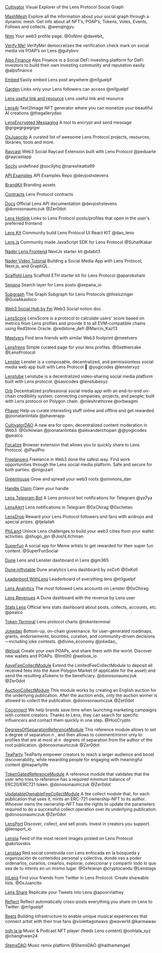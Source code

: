 [Cultivator](https://cultivator.cc)
Visual Explorer of the Lens Protocol Social Graph


[MashMesh](https://social.mashmesh.knn3.xyz/)
Explore all the information about your social graph through a dynamic mesh. Get info about all NFT’s, POAP’s, Tokens, Votes, Events, Follows and collects.
@wenqingyu 

[Nimi](https://nimi.eth.limo)
Your web3 profile page.
@0xNimi @davebit_ 

[Verify Me!](https://ethglobal.com/showcase/verify-me-gcmnb)
VerifyMe! democratizes the verification check mark on social media via POAP’s on Lens
@gutybvv 

[Alps Finance](https://app.alps.finance/)
Alps Finance is a Social DeFi investing platform for DeFi investors to build their own investing community and reputation easily. 
@alpsfinance 

[Embed](https://embed.withlens.app)
Easily embed Lens post anywhere
@m1guelpf 

[Garden](https://garden.withlens.app)
Links only your Lens followers can access
@m1guelpf 

[Lens useful link and resource](https://nelsonrodmar.notion.site/nelsonrodmar/Lens-useful-link-and-resource-2d5f42687fa843e08c8ef54761dee044)
Lens useful link and resource


[LensAI](https://thegallerydao.vercel.app/login)
Text2Image NFT generator where you can monetize your beautiful AI creations
@thegallerydao 

[LensEncrypted Messaging](https://lens-encrypted-messaging.netlify.app/)
A tool to encrypt and send message
@grgwgrgwgrgw 

[OxJuancito](https://github.com/0xJuancito/awesome-lens-protocol)
A curated list of awesome Lens Protocol projects, resources, libraries, tools and more.


[Raycast](https://www.raycast.com/peduarte/lenscast)
Web3 Social Raycast Extension built with Lens Protocol
@peduarte @raycastapp 

[Soclly](https://www.soclly.com)
undefined
@socllyhq @nareshkatta99 

[API Examples](https://github.com/lens-protocol/api-examples)
API Examples Repo
@devjoshstevens 

[BrandKit](https://github.com/lens-protocol/brand-kit)
Branding assets


[Contracts](https://github.com/lens-protocol/core/tree/main/contracts/core)
Lens Protocol contracts


[Docs](https://docs.lens.xyz/docs)
Official Lens API documentation
@devjoshstevens @donosonaumczuk @Zer0dot 

[Lens Hotlink](https://open.withlens.app)
Links to Lens Protocol posts/profiles that open in the user's preferred frontend


[Lens Kit](https://github.com/daoleno/lenskit)
Community build Lens Protocol UI React KIT
@dao_leno 

[Lens.js](https://github.com/suhailkakar/lens.js)
Community made JavaScript SDK for Lens Protocol
@SuhailKakar 

[Nader Lens Frontend](https://github.com/dabit3/lens-protocol-frontend)
NextJs starter kit
@dabit3 

[Nader Video Tutorial](https://www.youtube.com/watch?v=LcxOdWWL8xs)
Building a Social Media App with Lens Protocol, Next.js, and GraphQL.


[Scaffold Lens](https://github.com/bhargavaparoksham/scaffold-eth-lens-starter-kit)
Scaffold ETH starter kit for Lens Protocol
@aparoksham 

[Sepana](https://lens.sepana.io)
Search layer for Lens posts
@sepana_io 

[Subgraph](https://github.com/protofire/lens-protocol-subgraph)
The Graph Subgraph for Lens Protocols
@thisiszinger @GuiaAkashico 

[Web3 Social Hub by Fei](https://0xfei.notion.site/0xfei/Web3-Social-Hub-by-Fei-1debcf8b42a64ea991efefffe4f3560f)
Web3 Social notion doc


[LensScore](https://devpost.com/software/lensscore-for-defi-lending-and-web3-interactions)
LensScore is a protocol to calculate users' score based on metrics from Lens profiles and provide it to all EVM-compatible chains using RedStone Oracle.
@redstone_defi @Marcin_Kaz13 

[Meetvers](https://app.meetvers.io/)
Find lens friends with similar Web3 footprint
@meetvers 

[Lensfrens](https://www.lensfrens.xyz/)
Simple curated page for your lens profiles.
@0xethercake @LensProtocol 

[Lenster](https://lenster.xyz)
Lenster is a composable, decentralized, and permissionless social media web app built with Lens Protocol 🌿
@yogicodes @lensterxyz 

[Lenstube](https://lenstube.xyz)
Lenstube is a decentralized video-sharing social media platform built with Lens protocol.
@sasicodes @lenstubexyz 

[Orb](https://orb.ac)
Decentralized professional social media app with an end-to-end on-chain credibility system; connecting companies, projects, and people; built with Lens protocol on Polygon chain.
@nileshrathoree @orbwagmi 

[Phaver](https://phaver.com)
Help us curate interesting stuff online and offline and get rewarded.
@joonatanlintala @phaverapp 

[CultivatorDAO](https://mirror.xyz/lensprotocol.eth/pIzwjs9uhH8eSS1Bx0K1r-3iHEgLlBt6ruPXcEJe0S0)
A new era for open, decentralized content moderation in Web3.
@0xfeiwian @joonatanlintala @alexanderchopan @@yogicodes @pealco 

[Focalize](https://ethglobal.com/showcase/focalize-9vo88)
Browser extension that allows you to quickly share to Lens Protocol.
@iPaulPro 

[Freelansers](https://ethglobal.com/showcase/freelensers-3v207)
Freelance in Web3 done the safest way. Find work opportunities through the Lens social media platform. Safe and secure for both parties.
@inigozart 

[Greenhouse](https://greenhouse.social/)
Grow and spread your web3 roots
@simmons_dan 

[Handle Claim](https://claim.lens.xyz/)
Claim your handle


[Lens Telegram Bot](https://t.me/lenstream_bot)
A Lens protocol bot notifications for Telegram
@ya7ya 

[LensAlert](https://lensalert.me)
Lens notifications in Telegram
@0xChirag @0xchetan 

[LensDrop](https://lensdrop.netlify.app/)
Reward your Lens Protocol followers and fans with airdrops and special prizes.
@tjelailah 

[PhiLand](https://philand.xyz)
Unlock Lens challenges to build your web3 cities from your wallet activities. 
@shugo_jpn @JoshLitchman 

[Superfun](https://lens.superfun.social/)
A social app for Meme artists to get rewarded for their super fun content.
@SuperFunSocial 

[Dune](https://dune.com/gm365/lens)
Lens and Lenster dashboard in Lens
@gm365 

[Dune:niftytable](https://dune.com/niftytable/Lens)
Dune analytics Lens dashboard by oxCofi
@0xKofi 

[Leaderbord WithLens](https://leaderboard.withlens.app/)
Leaderboard of everything lens
@m1guelpf 

[Lens Analytics](https://www.lensanalytics.xyz/)
The most followed Lens accounts on Lenster
@0xChirag 

[Lens Revenues](https://dune.com/zoma/lens-revenue)
A Dune dashboard with the revenue by Lens user


[Stats Lens](https://stats.lens.xyz/)
Official lens stats dashboard about posts, collects, accounts, etc.
@pealco 

[Token Terminal](https://tokenterminal.com/terminal/projects/lens)
Lens protocol charts
@tokenterminal 

[Jokedao](https://www.jokedao.io/)
Bottom-up, on-chain governance.
for user-generated roadmaps, grants, endorsements, bounties, curation, and community-driven decisions—including joke contests.
@divine_economy @jokedao_ 

[Welook](https://welook.io/)
Create your own POAPs, and share them with the world. Discover new wallets and POAPs.
@Imt0t0 @welook_io 

[AaveFeeCollectModule](https://github.com/lens-protocol/modules/blob/master/contracts/collect/AaveFeeCollectModule.sol)
Extend the LimitedFeeCollectModule to deposit all received fees into the Aave Polygon Market (if applicable for the asset) and send the resulting aTokens to the beneficiary.
@donosonaumczuk @Zer0dot 

[AuctionCollectModule](https://github.com/lens-protocol/modules/blob/master/contracts/collect/AuctionCollectModule.sol)
This module works by creating an English auction for the underlying publication. After the auction ends, only the auction winner is allowed to collect the publication.
@donosonaumczuk @Zer0dot 

[Coconnect](https://ethglobal.com/showcase/coconnect-gq5q4)
We help brands save time when launching marketing campaigns with content creators. Thanks to Lens, they can search for specific influencers and contact them quickly in one step.
@HooCrypto 

[DegreesOfSeparationReferenceModule](https://github.com/lens-protocol/modules/blob/master/contracts/reference/DegreesOfSeparationReferenceModule.sol)
This reference module allows to set a degree of separation n
, and then allows to comment/mirror only to profiles that are at most at n
 degrees of separation from the author of the root publication.
@donosonaumczuk @Zer0dot 

[TeaParty](https://app.teaparty.life/)
TeaParty empower creators to reach a larger audience and boost discoverability, while rewarding people for engaging with meaningful content
@teapartylife 

[TokenGatedReferenceModule](https://github.com/lens-protocol/modules/blob/master/contracts/reference/TokenGatedReferenceModule.sol)
A reference module that validates that the user who tries to reference has a required minimum balance of ERC20/ERC721 token.
@donosonaumczuk @Zer0dot 

[UpdatableOwnableFeeCollectModule](https://github.com/lens-protocol/modules/blob/master/contracts/collect/UpdatableOwnableFeeCollectModule.sol)
A fee collect module that, for each publication that uses it, mints an ERC-721 ownership-NFT to its author. Whoever owns the ownership-NFT has the rights to update the parameters required to do a successful collect operation over its underlying publication.
@donosonaumczuk @Zer0dot 

[LensPort](https://lensport.io)
Discover, collect, and sell posts. Invest in creators you support.
@lensport_io 

[Lensta](https://www.lensta.xyz/)
Feed of the most recent images posted on Lens Protocol 
@akirtovskis 

[Lenstag](https://drive.google.com/file/d/1eX2KSgwNsuiY16a6eAN_iZcHbgn45KH1/view)
Red social construida con Lens enfocada en la búsqueda y organización de contenidos personal y colectiva, donde vas a poder ordenarlos, curarlos, crearlos, explorar, coleccionar y compartir todo lo que sea de tu interés en un mismo lugar.
@0xfeiwian @cryptocandu @Lenstags 

[InLens](https://inlens.xyz/)
Find your friends from Twitter in Lens Protocol. Create shareable lists.
@0xJuancito 

[Lens Share](https://lens-share.apoorv.xyz/)
Replicate your Tweets into Lens
@apoorvlathey 

[Reflect](https://reflect.withlens.app)
Reflect automatically cross-posts everything you share on Lens to Twitter. 
@m1guelpf 

[Beets](https://wavwrld.com)
Building infrastructure to enable unique musical experiences that connect artist with their true fans
@violettagotwavs @wavwrld @karmawav 

[ooh la la](https://www.oohlala.xyz/)
Music & Podcast NFT player (feeds Lens content)
@oohlala_xyz @changhwan24 

[StemsDAO](https://app.stems.art/)
Music remix platform
@StemsDAO @haithamengad 

